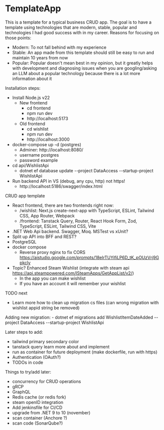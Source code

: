 # TemplateApp

This is a template for a typical business CRUD app. The goal is to have a template using technologies that are modern, stable, popular and technologies I had good success with in my career. Reasons for focusing on those points:
- Modern: To not fall behind with my experience 
- Stable: An app made from this template should still be easy to run and maintain 10 years from now
- Popular: Popular doesn't mean best in my opinion, but it greatly helps with development and diagnosing issues when you are googling/asking an LLM about a popular technology because there is a lot more information about it

Installation steps:
- Install Node.js v22
    - New frontend
        - cd frontend
        - npm run dev
        - http://localhost:5173
    - Old frontend
        - cd wishlist
        - npm run dev
        - http://localhost:3000
- docker-compose up -d (postgres)
    - Adminer: http://localhost:8080/
    - username postgres
    - password example
- cd api/WishlistApi
    - dotnet ef database update --project DataAccess --startup-project WishlistApi
- Run backend API in VS (debug, any cpu, http) not https!
    - http://localhost:5186/swagger/index.html


CRUD app template
- React frontend, there are two frontends right now:
    - /wishlist: Next.js create-next-app with TypeScript, ESLint, Tailwind CSS, App Router, Webpack
    - /frontend: Tanstack Query, Router, React Hook Form, Zod, TypeScript, ESLint, Tailwind CSS, Vite
- .NET Web Api backend. Swagger, Moq. MSTest vs xUnit?
- Split up API into BFF and REST?
- PostgreSQL
- docker compose
    - Reverse proxy nginx to fix CORS https://aistudio.google.com/prompts/18eIrTUYifiLP6D_tK_pOUzVrj9Gpkcly
- Topic? Enhanced Steam Wishlist (integrate with steam api https://api.steampowered.com/ISteamApps/GetAppList/v2/)
    - In the app you can make wishlist
    - If you have an account it will remember your wishlist

TODO next
- Learn more how to clean up migration cs files (can wrong migration with wishlist appid string be removed)

Adding new migration:
    - dotnet ef migrations add WishlistItemDateAdded --project DataAccess --startup-project WishlistApi

Later steps to add:
- tailwind primary secondary color
- tanstack query learn more about and implement
- run as container for future deployment (make dockerfile, run with https)
- Authentication (OAuth?)
- TODOs in code

Things to try/add later:
- concurrency for CRUD operations
- gRCP
- GraphQL
- Redis cache (or redis fork)
- steam openID integration
- Add jenkinsfile for CI/CD
- upgrade from .NET 9 to 10 (november)
- scan container (Anchore ?)
- scan code (SonarQube?)